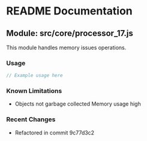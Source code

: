 # README Documentation

## Module: src/core/processor_17.js

This module handles memory issues operations.

### Usage

```javascript
// Example usage here
```

### Known Limitations

- Objects not garbage collected Memory usage high

### Recent Changes

- Refactored in commit 9c77d3c2
